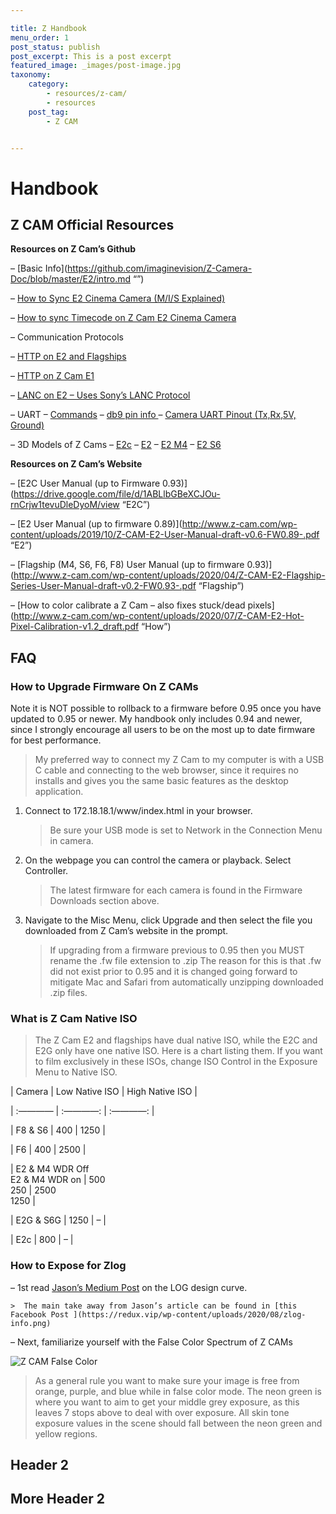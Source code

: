 ```yaml
---

title: Z Handbook
menu_order: 1
post_status: publish
post_excerpt: This is a post excerpt
featured_image: _images/post-image.jpg
taxonomy:
    category:
        - resources/z-cam/
        - resources
    post_tag:
        - Z CAM


---
```


# Handbook 

## Z CAM Official Resources

**Resources on Z Cam’s Github**

– [Basic Info](https://github.com/imaginevision/Z-Camera-Doc/blob/master/E2/intro.md “”)

– [How to Sync E2 Cinema Camera (M/I/S Explained)](https://github.com/imaginevision/Z-Camera-Doc/blob/master/E2/howto/E2%20Sync%20Cable%20-%20Quick%20User%20Guide.pdf)

– [How to sync Timecode on Z Cam E2 Cinema Camera](https://github.com/imaginevision/Z-Camera-Doc/blob/master/E2/howto/Z-CAM-E2-Synchronize-time-code-with-external-device.pdf)

– Communication Protocols

  – [HTTP on E2 and Flagships](https://github.com/imaginevision/Z-Camera-Doc/blob/master/E2/protocol/http.md)

  – [HTTP on Z Cam E1](https://github.com/imaginevision/Z-Camera-Doc/blob/master/E1/http.md)

  – [LANC on E2 – Uses Sony’s LANC Protocol](https://github.com/imaginevision/Z-Camera-Doc/blob/master/E2/protocol/lanc.md)

  – UART – [Commands](https://github.com/imaginevision/Z-Camera-Doc/blob/master/E2/protocol/uart/uart_command.md) – [db9 pin info ](https://github.com/imaginevision/Z-Camera-Doc/blob/master/E2/protocol/uart/db9_pin.md) – [Camera UART Pinout (Tx,Rx,5V, Ground)](https://github.com/imaginevision/Z-Camera-Doc/blob/master/E2/protocol/uart/ctrl_pin.jpg)

– 3D Models of Z Cams – [E2c](https://github.com/imaginevision/Z-Camera-Doc/raw/master/E2/design/E2C_3D.zip) – [E2](https://github.com/imaginevision/Z-Camera-Doc/raw/master/E2/design/E2_3D.zip) – [E2 M4](https://github.com/imaginevision/Z-Camera-Doc/raw/master/E2/design/E2-M4_3D.zip) – [E2 S6](https://github.com/imaginevision/Z-Camera-Doc/raw/master/E2/design/E2-S6_3D.zip)

**Resources on Z Cam’s Website**

– [E2C User Manual (up to Firmware 0.93)](https://drive.google.com/file/d/1ABLlbGBeXCJOu-rnCrjw1tevuDleDyoM/view “E2C”)

– [E2 User Manual (up to firmware 0.89)](http://www.z-cam.com/wp-content/uploads/2019/10/Z-CAM-E2-User-Manual-draft-v0.6-FW0.89-.pdf “E2”)

– [Flagship (M4, S6, F6, F8) User Manual (up to firmware 0.93)](http://www.z-cam.com/wp-content/uploads/2020/04/Z-CAM-E2-Flagship-Series-User-Manual-draft-v0.2-FW0.93-.pdf “Flagship”)

– [How to color calibrate a Z Cam – also fixes stuck/dead pixels](http://www.z-cam.com/wp-content/uploads/2020/07/Z-CAM-E2-Hot-Pixel-Calibration-v1.2_draft.pdf “How”)

## FAQ

### How to Upgrade Firmware On Z CAMs

Note it is NOT possible to rollback to a firmware before 0.95 once you have updated to 0.95 or newer. My handbook only includes 0.94 and newer, since I strongly encourage all users to be on the most up to date firmware for best performance.

> My preferred way to connect my Z Cam to my computer is with a USB C cable and connecting to the web browser, since it requires no installs and gives you the same basic features as the desktop application.

1. Connect to 172.18.18.1/www/index.html in your browser.

   > Be sure your USB mode is set to Network in the Connection Menu in camera.

2. On the webpage you can control the camera or playback. Select Controller.

   > The latest firmware for each camera is found in the Firmware Downloads section above.

3. Navigate to the Misc Menu, click Upgrade and then select the file you downloaded from Z Cam’s website in the prompt.

   > If upgrading from a firmware previous to 0.95 then you MUST rename the .fw file extension to .zip The reason for this is that .fw did not exist prior to 0.95 and it is changed going forward to mitigate Mac and Safari from automatically unzipping downloaded .zip files.

### What is Z Cam Native ISO  

>The Z Cam E2 and flagships have dual native ISO, while the E2C and E2G only have one native ISO. Here is a chart listing them. If you want to film exclusively in these ISOs, change ISO Control in the Exposure Menu to Native ISO.

| Camera  | Low Native ISO  |  High Native ISO |

| :———— | :————: | :————: |

| F8 & S6  | 400  | 1250  |

| F6  | 400  | 2500  |

| E2 & M4 WDR Off<br>E2 & M4 WDR on  | 500<br>250  | 2500<br>1250  |

|  E2G & S6G | 1250  | –  |

| E2c  |  800 | –  |

### How to Expose for Zlog

  – 1st read [Jason’s Medium Post](https://medium.com/@jasonzhang_22759/the-design-of-log-curve-20541efda7fe) on the LOG design curve.

    >  The main take away from Jason’s article can be found in [this Facebook Post ](https://redux.vip/wp-content/uploads/2020/08/zlog-info.png)

  – Next, familiarize yourself with the False Color Spectrum of Z CAMs

![Z CAM False Color](https://redux.vip/wp-content/uploads/2020/08/image-1601536446515.png)

  > As a general rule you want to make sure your image is free from orange, purple, and blue while in false color mode. The neon green is where you want to aim to get your middle grey exposure, as this leaves 7 stops above to deal with over exposure. All skin tone exposure values in the scene should fall between the neon green and yellow regions.

## Header 2

## More Header 2
